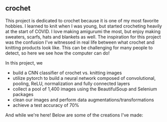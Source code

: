 ## crochet
This project is dedicated to crochet because it is one of my most favorite hobbies. I learned to knit when I was young, but started crocheting heavily at the start of COVID. I love making amigurumi the most, but enjoy making sweaters, scarfs, hats and blankets as well. The inspiration for this project was the confusion I've witnessed in real life between what crochet and knitting products look like. This can be challenging for many people to detect, so here we see how the computer can do!

In this project, we
- build a CNN classifier of crochet vs. knitting images
- utilize pytorch to build a neural network composed of convolutional, pooling, ReLU, normalization and fully connected layers
- collect a pool of 1,400 images using the BeautifulSoup and Selenium packages
- clean our images and perform data augmentations/transformations
- achieve a test accuracy of 70% 

And while we're here! Below are some of the creations I've made:
